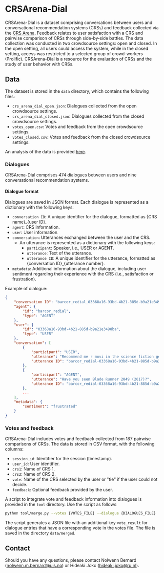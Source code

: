 # CRSArena-Dial

CRSArena-Dial is a dataset comprising conversations between users and conversational recommendation systems (CRSs) and feedback collected via the [CRS Arena](https://iai-group-crsarena.hf.space). Feedback relates to user satisfaction with a CRS and pairwise comparison of CRSs through side-by-side battles. The data collection was conducted in two crowdsource settings: open and closed. In the open setting, all users could access the system, while in the closed setting, access was restricted to a selected group of crowd-workers (Prolific). CRSArena-Dial is a resource for the evaluation of CRSs and the study of user behavior with CRSs.

## Data

The dataset is stored in the `data` directory, which contains the following files:

  * `crs_arena_dial_open.json`: Dialogues collected from the open crowdsource settings.
  * `crs_arena_dial_closed.json`: Dialogues collected from the closed crowdsource settings.
  * `votes_open.csv`: Votes and feedback from the open crowdsource settings.
  * `votes_closed.csv`: Votes and feedback from the closed crowdsource settings.

An analysis of the data is provided [here](DataAnalysis.md).

### Dialogues

CRSArena-Dial comprises 474 dialogues between users and nine conversational recommendation systems.

#### Dialogue format

Dialogues are saved in JSON format. Each dialogue is represented as a dictionary with the following keys:

  * `conversation ID`: A unique identifier for the dialogue, formatted as {CRS name}_{user ID}.
  * `agent`: CRS information.
  * `user`: User information.
  * `conversation`: Utterances exchanged between the user and the CRS.
    - An utterance is represented as a dictionary with the following keys:
      * `participant`: Speaker, i.e., USER or AGENT.
      * `utterance`: Text of the utterance.
      * `utterance ID`: A unique identifier for the utterance, formatted as {conversation ID}_{utterance number}.
  * `metadata`: Additional information about the dialogue, including user sentiment regarding their experience with the CRS (i.e., satisfaction or frustration).

Example of dialogue:

```json
{
    "conversation ID": "barcor_redial_03368a16-93bd-4b21-885d-b9a21e3498ba",
    "agent": {
        "id": "barcor_redial",
        "type": "AGENT"
    },
    "user": {
        "id": "03368a16-93bd-4b21-885d-b9a21e3498ba",
        "type": "USER"
    },
    "conversation": [
        {
            "participant": "USER",
            "utterance": "Recommend me r movi in the science fiction genre ",
            "utterance ID": "barcor_redial-03368a16-93bd-4b21-885d-b9a21e3498ba_0"
        },
        {
            "participant": "AGENT",
            "utterance": "Have you seen Blade Runner 2049 (2017)?",
            "utterance ID": "barcor_redial-03368a16-93bd-4b21-885d-b9a21e3498ba_1"
        },
        ...
    ],
    "metadata": {
        "sentiment": "frustrated"
    }
}
```

### Votes and feedback

CRSArena-Dial includes votes and feedback collected from 187 pairwise comparisons of CRSs. The data is stored in CSV format, with the following columns:

  * `session_id`: Identifier for the session (timestamp).
  * `user_id`: User identifier.
  * `crs1`: Name of CRS 1.
  * `crs2`: Name of CRS 2.
  * `vote`: Name of the CRS selected by the user or "tie" if the user could not decide.
  * `feedback`: Optional feedback provided by the user.

A script to integrate vote and feedback information into dialogues is provided in the `tool` directory. Use the script as follows:

```sh
python tool/merge.py --votes {VOTES_FILE} --dialogue {DIALOGUES_FILE}
```

The script generates a JSON file with an additional key `vote_result` for dialogue entries that have a corresponding vote in the votes file. The file is saved in the directory `data/merged`.

## Contact

Should you have any questions, please contact Nolwenn Bernard (<nolwenn.m.bernard@uis.no>) or Hideaki Joko (<hideaki.joko@ru.nl>).
